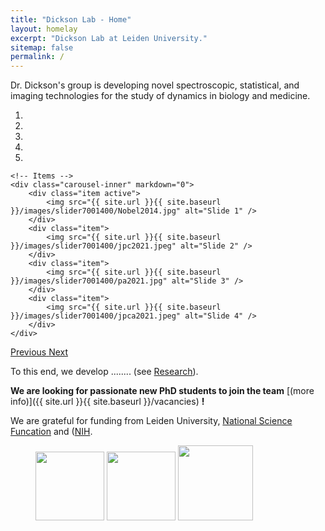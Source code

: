 ```yaml
---
title: "Dickson Lab - Home"
layout: homelay
excerpt: "Dickson Lab at Leiden University."
sitemap: false
permalink: /
---
```


Dr. Dickson's group is developing novel spectroscopic, statistical, and imaging technologies for the study of dynamics in biology and medicine.


<div markdown="0" id="carousel" class="carousel slide" data-ride="carousel" data-interval="4000" data-pause="hover" >
    <!-- Menu -->
    <ol class="carousel-indicators">
        <li data-target="#carousel" data-slide-to="0" class="active"></li>
        <li data-target="#carousel" data-slide-to="1"></li>
        <li data-target="#carousel" data-slide-to="2"></li>
        <li data-target="#carousel" data-slide-to="3"></li>
        <li data-target="#carousel" data-slide-to="4"></li>
    </ol>

    <!-- Items -->
    <div class="carousel-inner" markdown="0">
        <div class="item active">
            <img src="{{ site.url }}{{ site.baseurl }}/images/slider7001400/Nobel2014.jpg" alt="Slide 1" />
        </div>
        <div class="item">
            <img src="{{ site.url }}{{ site.baseurl }}/images/slider7001400/jpc2021.jpeg" alt="Slide 2" />
        </div>
        <div class="item">
            <img src="{{ site.url }}{{ site.baseurl }}/images/slider7001400/pa2021.jpg" alt="Slide 3" />
        </div>
        <div class="item">
            <img src="{{ site.url }}{{ site.baseurl }}/images/slider7001400/jpca2021.jpeg" alt="Slide 4" />
        </div>
    </div>
  <a class="left carousel-control" href="#carousel" role="button" data-slide="prev">
    <span class="glyphicon glyphicon-chevron-left" aria-hidden="true"></span>
    <span class="sr-only">Previous</span>
  </a>
  <a class="right carousel-control" href="#carousel" role="button" data-slide="next">
    <span class="glyphicon glyphicon-chevron-right" aria-hidden="true"></span>
    <span class="sr-only">Next</span>
  </a>
</div>



To this end, we develop ........ (see [Research](research)).


 **We are  looking for passionate new PhD students to join the team** [(more info)]({{ site.url }}{{ site.baseurl }}/vacancies) **!**


We are grateful for funding from Leiden University, [National Science Funcation](https://www.nsf.gov/) and ([NIH](https://www.nih.gov/).

<figure class="fourth">
  <img src="{{ site.url }}{{ site.baseurl }}/images/logopic/GaTech.jpeg" style="width: 110px">
  <img src="{{ site.url }}{{ site.baseurl }}/images/logopic/nsf.png" style="width: 110px">
  <img src="{{ site.url }}{{ site.baseurl }}/images/logopic/nih.png" style="width: 120px">
</figure>
